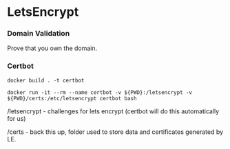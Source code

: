 # LetsEncrypt

### Domain Validation

Prove that you own the domain.

### Certbot

```
docker build . -t certbot

docker run -it --rm --name certbot -v ${PWD}:/letsencrypt -v ${PWD}/certs:/etc/letsencrypt certbot bash
```

/letsencrypt - challenges for lets encrypt (certbot will do this automatically for us)

/certs - back this up, folder used to store data and certificates generated by LE. 